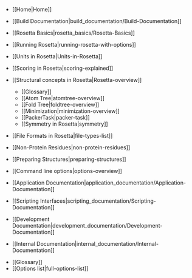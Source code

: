 * [[Home|Home]]
* [[Build Documentation|build_documentation/Build-Documentation]]
* [[Rosetta Basics|rosetta_basics/Rosetta-Basics]]
 * [[Running Rosetta|running-rosetta-with-options]]
 * [[Units in Rosetta|Units-in-Rosetta]]
 * [[Scoring in Rosetta|scoring-explained]]
 * [[Structural concepts in Rosetta|Rosetta-overview]]
    * [[Glossary]]
    * [[Atom Tree|atomtree-overview]]
    * [[Fold Tree|foldtree-overview]]
    * [[Minimization|minimization-overview]]
    * [[PackerTask|packer-task]]
    * [[Symmetry in Rosetta|symmetry]]
 * [[File Formats in Rosetta|file-types-list]]
 * [[Non-Protein Residues|non-protein-residues]]
 * [[Preparing Structures|preparing-structures]]
 * [[Command line options|options-overview]]

* [[Application Documentation|application_documentation/Application-Documentation]]
* [[Scripting Interfaces|scripting_documentation/Scripting-Documentation]]
* [[Development Documentation|development_documentation/Development-Documentation]]
<!---BEGIN_INTERNAL-->
* [[Internal Documentation|internal_documentation/Internal-Documentation]]
<!---END_INTERNAL-->

* [[Glossary]]
* [[Options list|full-options-list]]